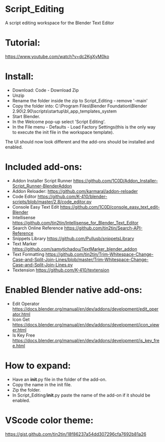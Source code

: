 # Script_Editing
A script editing workspace for the Blender Text Editor

# Tutorial:
https://www.youtube.com/watch?v=dc2KgXyM0ko

# Install:
- Download: Code - Download Zip
- Unzip
- Rename the folder inside the zip to Script_Editing - remove '-main'
- Copy the folder into: C:\Program Files\Blender Foundation\Blender 2.90\2.90\scripts\startup\bl_app_templates_system
- Start Blender.
- In the Welcome pop-up select 'Script Editing'.
- In the File menu - Defaults - Load Factory Settings(this is the only way to execute the init file in the workspace template).

The UI should now look different and the add-ons should be installed and enabled.

# Included add-ons:
- Addon Installer Script Runner https://github.com/1C0D/Addon_Installer-Script_Runner-BlenderAddon
- Addon Reloader: https://github.com/karmaral/addon-reloader
- Code Editor https://github.com/K-410/blender-scripts/blob/master/2.8/code_editor.py
- Console Easy Text Edit https://github.com/1C0D/console_easy_text_edit-Blender
- Intellisense https://github.com/tin2tin/Intellisense_for_Blender_Text_Editor
- Search Online Reference https://github.com/tin2tin/Search-API-Reference
- Snippets Library https://github.com/Pullusb/snippetsLibrary
- Text Marker https://github.com/samytichadou/TextMarker_blender_addon
- Text Formatting https://github.com/tin2tin/Trim-Whitespace-Change-Case-and-Split-Join-Lines/blob/master/Trim-Whitespace-Change-Case-and-Split-Join-Lines.py
- Textension https://github.com/K-410/textension

# Enabled Blender native add-ons:
- Edit Operator https://docs.blender.org/manual/en/dev/addons/development/edit_operator.html
- Icon Get https://docs.blender.org/manual/en/dev/addons/development/icon_viewer.html
- Is Key Free https://docs.blender.org/manual/en/dev/addons/development/is_key_free.html

# How to expand:
- Have an __init__.py file in the folder of the add-on.
- Copy the name in the init file.
- Zip the folder.
- In Script_Editing/__init__.py paste the name of the add-on if it should be enabled.

# VScode color theme:
https://gist.github.com/tin2tin/18f86237a54dd307296cfa7692b81a26
